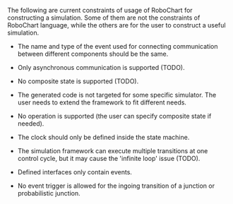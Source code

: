 The following are current constraints of usage of RoboChart for constructing a simulation. Some of them are not the constraints of RoboChart language, while the others are for the user to construct a useful simulation.

* The name and type of the event used for connecting communication between different components should be the same.

* Only asynchronous communication is supported \(TODO\).

* No composite state is supported \(TODO\).

* The generated code is not targeted for some specific simulator. The user needs to extend the framework to fit different needs.

* No operation is supported \(the user can specify composite state if needed\).

* The clock should only be defined inside the state machine.

* The simulation framework can execute multiple transitions at one control cycle, but it may cause the 'infinite loop' issue \(TODO\).

* Defined interfaces only contain events.

* No event trigger is allowed for the ingoing transition of a junction or probabilistic junction. 



